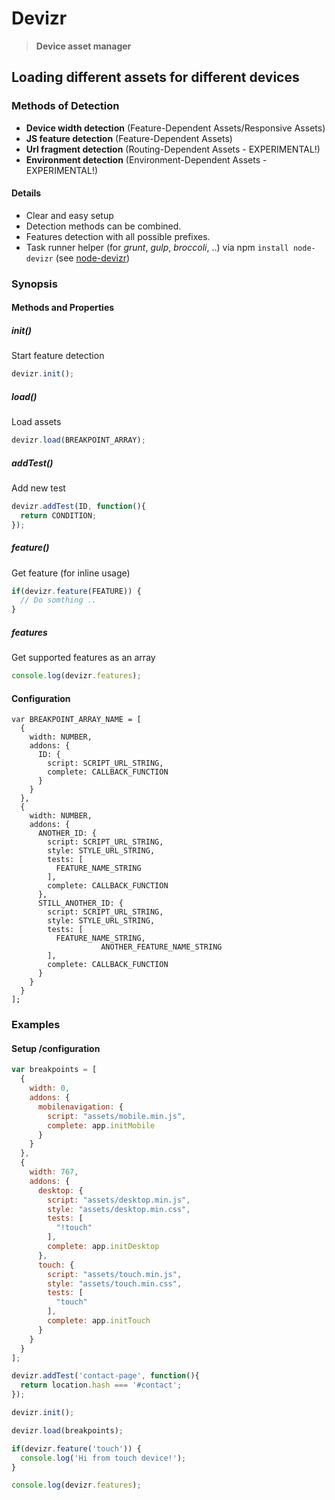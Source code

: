 Devizr
======

> **Device asset manager**

## Loading different assets for different devices

### Methods of Detection
- **Device width detection** (Feature-Dependent Assets/Responsive Assets)
- **JS feature detection** (Feature-Dependent Assets)
- **Url fragment detection** (Routing-Dependent Assets - EXPERIMENTAL!)
- **Environment detection** (Environment-Dependent Assets - EXPERIMENTAL!)

#### Details

- Clear and easy setup
- Detection methods can be combined.
- Features detection with all possible prefixes.
- Task runner helper (for _grunt_, _gulp_, _broccoli_, ..) via npm ```install node-devizr``` (see [node-devizr](https://github.com/up/node-devizr)) 

### Synopsis

#### Methods and Properties

##### init()
Start feature detection
```js
devizr.init();
```

##### load()
Load assets 
```js
devizr.load(BREAKPOINT_ARRAY);
```

##### addTest()
Add new test 
```js
devizr.addTest(ID, function(){
  return CONDITION;
});
```

##### feature()
Get feature (for inline usage)
```js
if(devizr.feature(FEATURE)) {
  // Do somthing ..
}
```

##### features
Get supported features as an array
```js
console.log(devizr.features);
```

#### Configuration

```
var BREAKPOINT_ARRAY_NAME = [
  {
    width: NUMBER,
    addons: {
      ID: {
        script: SCRIPT_URL_STRING,
        complete: CALLBACK_FUNCTION
      }
    }
  },
  {
    width: NUMBER,
    addons: {
      ANOTHER_ID: {
        script: SCRIPT_URL_STRING,
        style: STYLE_URL_STRING,
        tests: [
          FEATURE_NAME_STRING
        ],
        complete: CALLBACK_FUNCTION
      },
      STILL_ANOTHER_ID: {
        script: SCRIPT_URL_STRING,
        style: STYLE_URL_STRING,
        tests: [
          FEATURE_NAME_STRING, 
					ANOTHER_FEATURE_NAME_STRING 
        ],
        complete: CALLBACK_FUNCTION
      }
    }
  }
];
```

### Examples

#### Setup /configuration
```js
var breakpoints = [
  {
    width: 0,
    addons: {
      mobilenavigation: {
        script: "assets/mobile.min.js",
        complete: app.initMobile
      }
    }
  },
  {
    width: 767,
    addons: {
      desktop: {
        script: "assets/desktop.min.js",
        style: "assets/desktop.min.css",
        tests: [
          "!touch"
        ],
        complete: app.initDesktop
      },
      touch: {
        script: "assets/touch.min.js",
        style: "assets/touch.min.css",
        tests: [
          "touch"
        ],
        complete: app.initTouch
      }
    }
  }
];
```

```js
devizr.addTest('contact-page', function(){
  return location.hash === '#contact';
});
```

```js
devizr.init();
```

```js
devizr.load(breakpoints);
```

```js
if(devizr.feature('touch')) {
  console.log('Hi from touch device!');
}
```

```js
console.log(devizr.features);
```